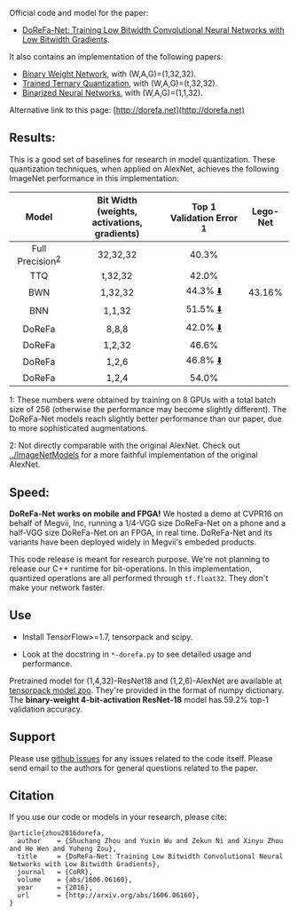 Official code and model for the paper:

+ [DoReFa-Net: Training Low Bitwidth Convolutional Neural Networks with Low Bitwidth Gradients](http://arxiv.org/abs/1606.06160).

It also contains an implementation of the following papers:
+ [Binary Weight Network](https://arxiv.org/abs/1511.00363), with (W,A,G)=(1,32,32).
+ [Trained Ternary Quantization](https://arxiv.org/abs/1612.01064), with (W,A,G)=(t,32,32).
+ [Binarized Neural Networks](https://arxiv.org/abs/1602.02830), with (W,A,G)=(1,1,32).

Alternative link to this page: [http://dorefa.net](http://dorefa.net)

## Results:
This is a good set of baselines for research in model quantization.
These quantization techniques, when applied on AlexNet, achieves the following ImageNet performance in this implementation:

| Model                              | Bit Width <br/> (weights, activations, gradients) | Top 1 Validation Error <sup>[1](#ft1)</sup>                                      |Lego-Net|
|:----------------------------------:|:-------------------------------------------------:|:--------------------------------------------------------------------------------:|:-----:|
| Full Precision<sup>[2](#ft2)</sup> | 32,32,32                                          | 40.3%                           |
| TTQ                                | t,32,32                                           | 42.0%                           |
| BWN                                | 1,32,32                                           | 44.3% [:arrow_down:](http://models.tensorpack.com/DoReFa-Net/AlexNet-1,32,32.npz) | 43.16%
| BNN                                | 1,1,32                                            | 51.5% [:arrow_down:](http://models.tensorpack.com/DoReFa-Net/AlexNet-1,1,32.npz) |
| DoReFa                             | 8,8,8                                             | 42.0% [:arrow_down:](http://models.tensorpack.com/DoReFa-Net/AlexNet-8,8,8.npz)  |
| DoReFa                             | 1,2,32                                            | 46.6%                                                                            |
| DoReFa                             | 1,2,6                                             | 46.8% [:arrow_down:](http://models.tensorpack.com/DoReFa-Net/AlexNet-1,2,6.npz)  |
| DoReFa                             | 1,2,4                                             | 54.0%                                                                            |

 <a id="ft1">1</a>: These numbers were obtained by training on 8 GPUs with a total batch size of 256 (otherwise the performance may become slightly different).
The DoReFa-Net models reach slightly better performance than our paper, due to
more sophisticated augmentations.

 <a id="ft2">2</a>: Not directly comparable with the original AlexNet. Check out
 [../ImageNetModels](../ImageNetModels) for a more faithful implementation of the original AlexNet.

## Speed:
__DoReFa-Net works on mobile and FPGA!__
We hosted a demo at CVPR16 on behalf of Megvii, Inc, running a 1/4-VGG size DoReFa-Net on a phone and a half-VGG size DoReFa-Net on an FPGA, in real time.
DoReFa-Net and its variants have been deployed widely in Megvii's embeded products.

This code release is meant for research purpose. We're not planning to release our C++ runtime for bit-operations.
In this implementation, quantized operations are all performed through `tf.float32`. They don't make your network faster.

## Use

+ Install TensorFlow>=1.7, tensorpack and scipy.

+ Look at the docstring in `*-dorefa.py` to see detailed usage and performance.

Pretrained model for (1,4,32)-ResNet18 and (1,2,6)-AlexNet are available at
[tensorpack model zoo](http://models.tensorpack.com/DoReFa-Net/).
They're provided in the format of numpy dictionary.
The __binary-weight 4-bit-activation ResNet-18__ model has 59.2% top-1 validation accuracy.


## Support

Please use [github issues](https://github.com/tensorpack/tensorpack/issues) for any issues related to the code itself.
Please send email to the authors for general questions related to the paper.

## Citation

If you use our code or models in your research, please cite:
```
@article{zhou2016dorefa,
  author    = {Shuchang Zhou and Yuxin Wu and Zekun Ni and Xinyu Zhou and He Wen and Yuheng Zou},
  title     = {DoReFa-Net: Training Low Bitwidth Convolutional Neural Networks with Low Bitwidth Gradients},
  journal   = {CoRR},
  volume    = {abs/1606.06160},
  year      = {2016},
  url       = {http://arxiv.org/abs/1606.06160},
}
```
